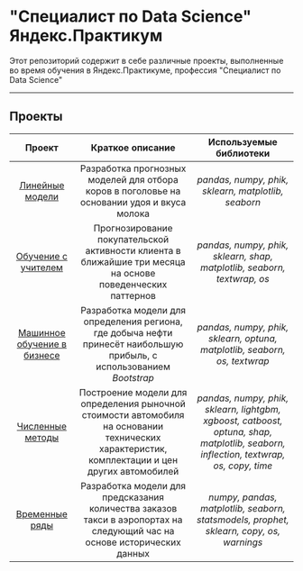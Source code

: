 # "Специалист по Data Science" Яндекс.Практикум
Этот репозиторий содержит в себе различные проекты, выполненные во время обучения в Яндекс.Практикуме, профессия "Специалист по Data Science"

---

## Проекты

| Проект | Краткое описание | Используемые библиотеки |
|:------:|:----------------:|:-----------------------:|
| [Линейные модели](linear_models/) | Разработка прогнозных моделей для отбора коров в поголовье на основании удоя и вкуса молока | *pandas, numpy, phik, sklearn, matplotlib, seaborn* |
| [Обучение с учителем](supervised_learning/) | Прогнозирование покупательской активности клиента в ближайшие три месяца на основе поведенческих паттернов | *pandas, numpy, phik, sklearn, shap, matplotlib, seaborn, textwrap, os* |
| [Машинное обучение в бизнесе](ml_business/) | Разработка модели для определения региона, где добыча нефти принесёт наибольшую прибыль, с использованием *Bootstrap* | *pandas, numpy, phik, sklearn, optuna, matplotlib, seaborn, os, textwrap* |
| [Численные методы](numerical_methods/) | Построение модели для определения рыночной стоимости автомобиля на основании технических характеристик, комплектации и цен других автомобилей | *pandas, numpy, phik, sklearn, lightgbm, xgboost, catboost, optuna, shap, matplotlib, seaborn, inflection, textwrap, os, copy, time* |
| [Временные ряды](time_series/) | Разработка модели для предсказания количества заказов такси в аэропортах на следующий час на основе исторических данных| *numpy, pandas, matplotlib, seaborn, statsmodels, prophet, sklearn, copy, os, warnings* |

